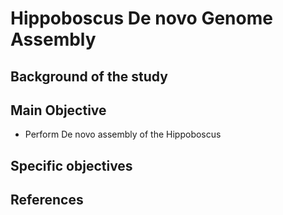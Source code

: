 # Hippoboscus De novo Genome Assembly


## Background of the study


## Main Objective

- Perform De novo assembly of the Hippoboscus

## Specific objectives


## References

